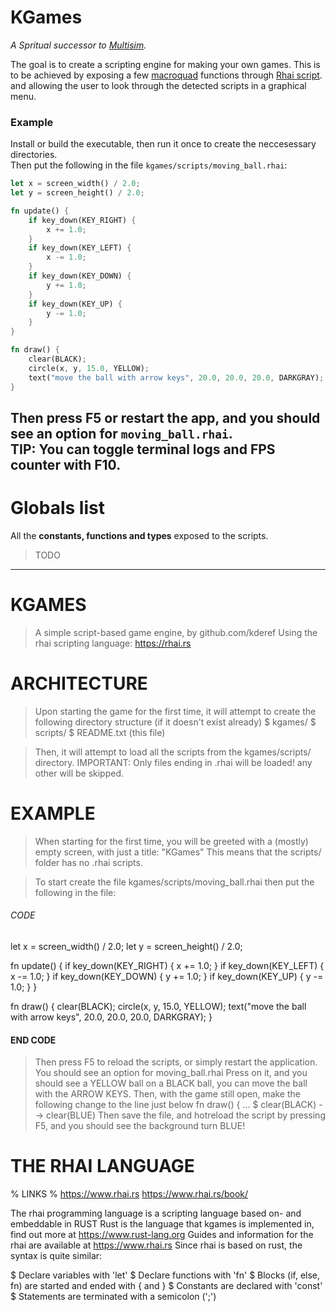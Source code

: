 # KGames  

*A Spritual successor to [Multisim](https://github.com/kderef/multisim).*  

The goal is to create a scripting engine for making your own games.
This is to be achieved by exposing a few [macroquad](https://macroquad.rs) functions through [Rhai script](https://thai.red).
and allowing the user to look through the detected scripts in a graphical menu.


### Example  

Install or build the executable, then run it once to create the neccesessary directories.  
Then put the following in the file `kgames/scripts/moving_ball.rhai`:
```rust
let x = screen_width() / 2.0;
let y = screen_height() / 2.0;

fn update() {
    if key_down(KEY_RIGHT) {
        x += 1.0;
    }
    if key_down(KEY_LEFT) {
        x -= 1.0;
    }
    if key_down(KEY_DOWN) {
        y += 1.0;
    }
    if key_down(KEY_UP) {
        y -= 1.0;
    }
}

fn draw() {
    clear(BLACK);
    circle(x, y, 15.0, YELLOW);
    text("move the ball with arrow keys", 20.0, 20.0, 20.0, DARKGRAY);
}
```
Then press F5 or restart the app, and you should see an option for `moving_ball.rhai`.  
**TIP:** You can toggle terminal logs and FPS counter with F10.  
---
# Globals list  
All the **constants, functions and types** exposed to the scripts.

> TODO
---
KGAMES
======
> A simple script-based game engine, by github.com/kderef
> Using the rhai scripting language: https://rhai.rs

ARCHITECTURE
============
> Upon starting the game for the first time, it will attempt to create the
> following directory structure (if it doesn't exist already)
$ kgames/
$       scripts/
$       README.txt (this file)

> Then, it will attempt to load all the scripts from the kgames/scripts/ directory.
> IMPORTANT: Only files ending in .rhai will be loaded! any other will be skipped.

EXAMPLE
=======
> When starting for the first time, you will be greeted with a (mostly) empty screen,
> with just a title: "KGames"
> This means that the scripts/ folder has no .rhai scripts.

> To start create the file kgames/scripts/moving_ball.rhai
> then put the following in the file:

###### CODE ######
let x = screen_width() / 2.0;
let y = screen_height() / 2.0;

fn update() {
    if key_down(KEY_RIGHT) {
        x += 1.0;
    }
    if key_down(KEY_LEFT) {
        x -= 1.0;
    }
    if key_down(KEY_DOWN) {
        y += 1.0;
    }
    if key_down(KEY_UP) {
        y -= 1.0;
    }
}

fn draw() {
    clear(BLACK);
    circle(x, y, 15.0, YELLOW);
    text("move the ball with arrow keys", 20.0, 20.0, 20.0, DARKGRAY);
}
#### END CODE ####

> Then press F5 to reload the scripts, or simply restart the application.
> You should see an option for moving_ball.rhai
> Press on it, and you should see a YELLOW ball on a BLACK ball, you can move the ball with the ARROW KEYS.
> Then, with the game still open, make the following change to the line just below fn draw() { ...
$ clear(BLACK) --> clear(BLUE)
> Then save the file, and hotreload the script by pressing F5, and you should see the background turn BLUE!

THE RHAI LANGUAGE
=================
% LINKS %
https://www.rhai.rs
https://www.rhai.rs/book/

The rhai programming language is a scripting language based on- and embeddable in RUST
Rust is the language that kgames is implemented in, find out more at https://www.rust-lang.org
Guides and information for the rhai are available at https://www.rhai.rs
Since rhai is based on rust, the syntax is quite similar:

$ Declare variables with 'let'
$ Declare functions with 'fn'
$ Blocks (if, else, fn) are started and ended with { and }
$ Constants are declared with 'const'
$ Statements are terminated with a semicolon (';')

